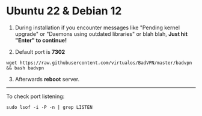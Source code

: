 # Ubuntu 22 & Debian 12
1. During installation if you encounter messages like "Pending kernel upgrade" or "Daemons using outdated libraries" or blah blah, **Just hit "Enter" to continue!**

2. Default port is **7302**
```shell
wget https://raw.githubusercontent.com/virtualos/BadVPN/master/badvpn && bash badvpn
```
3. Afterwards **reboot** server.
_____________________________________________
To check port listening:
```shell
sudo lsof -i -P -n | grep LISTEN
```
